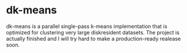 dk-means
========

dk-means is a parallel single-pass k-means implementation that is optimized for clustering very large diskresident datasets.
The project is actually finished and I will try hard to make a production-ready realease soon.